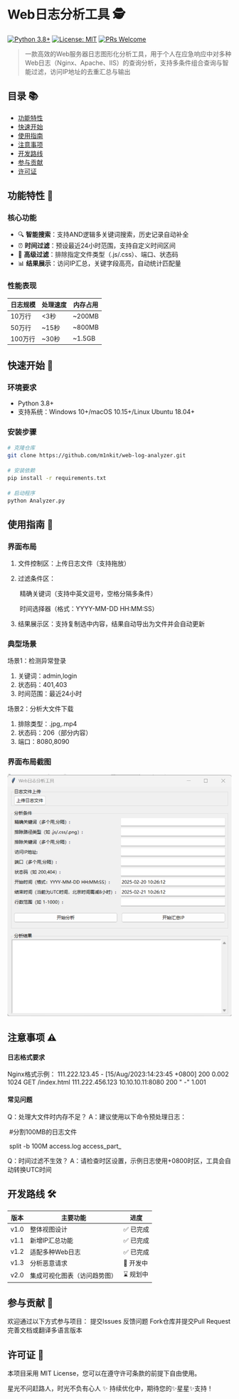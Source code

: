 # Web日志分析工具 🕵️

[![Python 3.8+](https://img.shields.io/badge/python-3.8%2B-blue.svg)](https://www.python.org/downloads/)
[![License: MIT](https://img.shields.io/badge/License-MIT-yellow.svg)](https://opensource.org/licenses/MIT)
[![PRs Welcome](https://img.shields.io/badge/PRs-%E6%AC%A2%E8%BF%8E%E6%8F%90%E4%BA%A4-brightgreen.svg)](https://github.com/m1nkit/web-log-analyzer/pulls)


> 一款高效的Web服务器日志图形化分析工具，用于个人在应急响应中对多种Web日志（Nginx、Apache、IIS）的查询分析，支持多条件组合查询与智能过滤，访问IP地址的去重汇总与输出

## 目录 📚

- [功能特性](#功能特性-)
- [快速开始](#快速开始-)
- [使用指南](#使用指南-)
- [注意事项](#注意事项-%EF%B8%8F)
- [开发路线](#开发路线-%EF%B8%8F)
- [参与贡献](#参与贡献-)
- [许可证](#许可证-)

## 功能特性 🚀

### 核心功能

- 🔍 **智能搜索**：支持AND逻辑多关键词搜索，历史记录自动补全
- ⏰ **时间过滤**：预设最近24小时范围，支持自定义时间区间
- 🚫 **高级过滤**：排除指定文件类型（.js/.css）、端口、状态码
- 📊 **结果展示**：访问IP汇总，关键字段高亮，自动统计匹配量

### 性能表现

| 日志规模 | 处理速度 | 内存占用 |
| -------- | -------- | -------- |
| 10万行   | <3秒     | ~200MB   |
| 50万行   | ~15秒    | ~800MB   |
| 100万行  | ~30秒    | ~1.5GB   |

## 快速开始 🚴

### 环境要求

- Python 3.8+
- 支持系统：Windows 10+/macOS 10.15+/Linux Ubuntu 18.04+

### 安装步骤

```bash
# 克隆仓库
git clone https://github.com/m1nkit/web-log-analyzer.git

# 安装依赖
pip install -r requirements.txt

# 启动程序
python Analyzer.py

```

## 使用指南 📖

### 界面布局

1. 文件控制区：上传日志文件（支持拖放）

2. 过滤条件区：

   ​	精确关键词（支持中英文逗号，空格分隔多条件）

   ​	时间选择器（格式：YYYY-MM-DD HH:MM:SS）

3. 结果展示区：支持复制选中内容，结果自动导出为文件并会自动更新

### 典型场景
场景1：检测异常登录

1. 关键词：admin,login
2. 状态码：401,403
3. 时间范围：最近24小时

场景2：分析大文件下载

1. 排除类型：.jpg,.mp4
2. 状态码：206（部分内容）
3. 端口：8080,8090

### 界面布局截图 

[![GUI界面截图](https://raw.githubusercontent.com/M1nkit/Web-log-Analyzer/main/template.png)](https://raw.githubusercontent.com/M1nkit/Web-log-Analyzer/main/template.png)

## 注意事项 ⚠️

#### 日志格式要求

Nginx格式示例：
111.222.123.45 - [15/Aug/2023:14:23:45 +0800] 200 0.002 1024 GET /index.html 111.222.456.123 10.10.10.11:8080 200 " -" 1.001


#### 常见问题

Q：处理大文件时内存不足？
A：建议使用以下命令预处理日志：

​    #分割100MB的日志文件

​	  split -b 100M access.log access_part_

Q：时间过滤不生效？
A：请检查时区设置，示例日志使用+0800时区，工具会自动转换UTC时间

## 开发路线 🛠️

| 版本 | 主要功能                     | 进度     |
| ---- | ---------------------------- | -------- |
| v1.0 | 整体视图设计                 | ✅ 已完成 |
| v1.1 | 新增IP汇总功能               | ✅ 已完成 |
| v1.2 | 适配多种Web日志              | ✅ 已完成 |
| v1.3 | 分析恶意请求                 | 🚧 开发中 |
| v2.0 | 集成可视化图表（访问趋势图）   | ⌛ 规划中 |

## 参与贡献 🤝

欢迎通过以下方式参与项目：
提交Issues 反馈问题
Fork仓库并提交Pull Request
完善文档或翻译多语言版本

## 许可证 📜

本项目采用 MIT License，您可以在遵守许可条款的前提下自由使用。

星光不问赶路人，时光不负有心人 ✨
持续优化中，期待您的✨星星✨支持！
